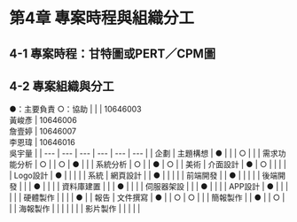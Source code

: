 # 第4章 專案時程與組織分工

## 4-1 專案時程：甘特圖或PERT／CPM圖

## 4-2 專案組織與分工
●：主要負責 ○：協助
|  |  | 10646003<br/>黃峻彥 | 10646006<br/>詹壹婷 | 10646007<br/>李恩瑋 | 10646016<br/>吳宇量 |
| --- | --- | --- | --- | --- | --- |
| 企劃 | 主題構想 | ● |  |  | ○ |
|  | 需求功能分析 | ○ |  | ○ | ● |
|  | 系統分析 | ○ |  | ● | ○ |
| 美術 | 介面設計 | ● | ○ |  |  |
|  | Logo設計 | ● |  |  |  |
| 系統 | 網頁設計 |  | ● |  |  |
|  | 前端開發 |  | ● |  |  |
|  | 後端開發 |  |  | ● |  |
|  | 資料庫建置 |  |  | ● |  |
|  | 伺服器架設 |  |  | ● |  |
|  | APP設計 | ● |  |  |  |
|  | 硬體製作 |  |  |  | ● |
| 報告 | 文件撰寫 | ● |  | ○ | ○ |
|  | 簡報製作 |  | ● |  | ○ |
|  | 海報製作 |  |  |  |  |
|  | 影片製作 |  |  |  |  |
